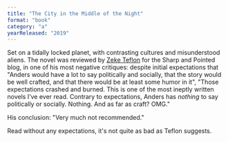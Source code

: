 ```yaml
---
title: "The City in the Middle of the Night"
format: "book"
category: "a"
yearReleased: "2019"
---
```

Set on a tidally locked planet, with contrasting cultures and misunderstood aliens. The novel was reviewed by <a href="https://seesharppress.wordpress.com/2019/03/07/review-the-city-in-the-middle-of-the-night-by-charlie-jane-anders/">Zeke Teflon</a> for the Sharp and Pointed blog, in one of his most negative critiques: despite initial expectations that "Anders would have a lot to say politically and socially, that the story would be well crafted, and that there would be at least some humor in it", "Those expectations crashed and burned. This is one of the most ineptly written novels I’ve ever read. Contrary to expectations, Anders has _nothing_ to say politically or socially. Nothing. And as far as craft? OMG."

His conclusion: "Very much not recommended."

Read without any expectations, it's not quite as bad as Teflon suggests.

